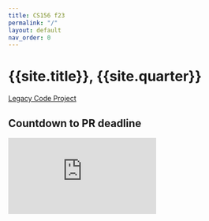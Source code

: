 ```yaml
---
title: CS156 f23
permalink: "/"
layout: default
nav_order: 0
---
```


# {{site.title}}, {{site.quarter}}

[Legacy Code Project](https://ucsb-cs156.github.io/f23/lab/project.html)

## Countdown to PR deadline

<iframe width="300" height="154" src="https://w2.countingdownto.com/5160390" frameborder="0"></iframe>
